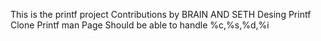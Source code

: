 This is the printf project
Contributions by BRAIN AND SETH
Desing Printf Clone
Printf man Page
Should be able to handle 
%c,%s,%d,%i

